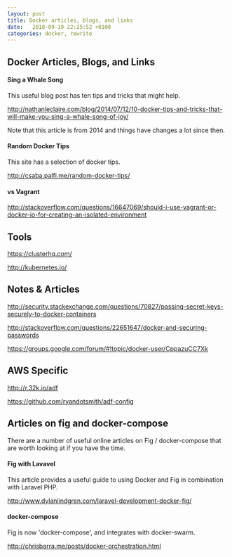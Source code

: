 ```yaml
---
layout: post
title: Docker articles, blogs, and links
date:   2018-09-19 22:25:52 +0100
categories: docker, rewrite
---
```

Docker Articles, Blogs, and Links
--------------------------

#### Sing a Whale Song

This useful blog post has ten tips and tricks that might help.

<http://nathanleclaire.com/blog/2014/07/12/10-docker-tips-and-tricks-that-will-make-you-sing-a-whale-song-of-joy/>

Note that this article is from 2014 and things have changes a lot since then.

#### Random Docker Tips

This site has a selection of docker tips.

<http://csaba.palfi.me/random-docker-tips/>

#### vs Vagrant

<http://stackoverflow.com/questions/16647069/should-i-use-vagrant-or-docker-io-for-creating-an-isolated-environment>

Tools
-----

<https://clusterhq.com/>

<http://kubernetes.io/>

Notes & Articles 
-----------------

<http://security.stackexchange.com/questions/70827/passing-secret-keys-securely-to-docker-containers>

<http://stackoverflow.com/questions/22651647/docker-and-securing-passwords>

<https://groups.google.com/forum/#!topic/docker-user/CppazuCC7Xk>

AWS Specific 
-------------

<http://r.32k.io/adf>

<https://github.com/ryandotsmith/adf-config>

Articles on fig and docker-compose
----------------------------------

There are a number of useful online articles on Fig / docker-compose
that are worth looking at if you have the time.

#### Fig with Lavavel

This article provides a useful guide to using Docker and Fig in
combination with Laravel PHP.

<http://www.dylanlindgren.com/laravel-development-docker-fig/>

#### docker-compose

Fig is now 'docker-compose', and integrates with docker-swarm.

<http://chrisbarra.me/posts/docker-orchestration.html>
